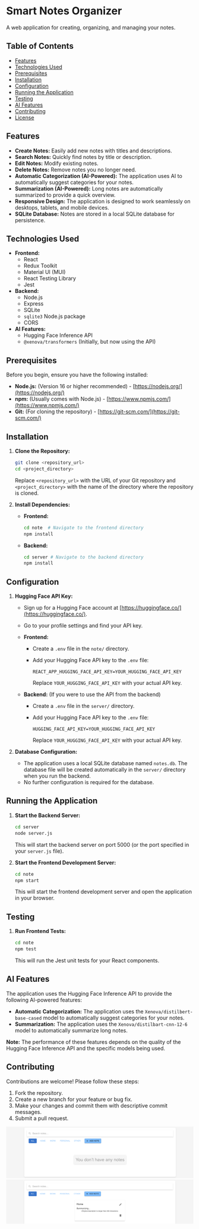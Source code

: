 # Smart Notes Organizer

A web application for creating, organizing, and managing your notes.

## Table of Contents

- [Features](#features)
- [Technologies Used](#technologies-used)
- [Prerequisites](#prerequisites)
- [Installation](#installation)
- [Configuration](#configuration)
- [Running the Application](#running-the-application)
- [Testing](#testing)
- [AI Features](#ai-features)
- [Contributing](#contributing)
- [License](#license)

## Features

- **Create Notes:** Easily add new notes with titles and descriptions.
- **Search Notes:** Quickly find notes by title or description.
- **Edit Notes:** Modify existing notes.
- **Delete Notes:** Remove notes you no longer need.
- **Automatic Categorization (AI-Powered):** The application uses AI to automatically suggest categories for your notes.
- **Summarization (AI-Powered):** Long notes are automatically summarized to provide a quick overview.
- **Responsive Design:** The application is designed to work seamlessly on desktops, tablets, and mobile devices.
- **SQLite Database:** Notes are stored in a local SQLite database for persistence.

## Technologies Used

- **Frontend:**
  - React
  - Redux Toolkit
  - Material UI (MUI)
  - React Testing Library
  - Jest
- **Backend:**
  - Node.js
  - Express
  - SQLite
  - `sqlite3` Node.js package
  - CORS
- **AI Features:**
  - Hugging Face Inference API
  - `@xenova/transformers` (Initially, but now using the API)

## Prerequisites

Before you begin, ensure you have the following installed:

- **Node.js:** (Version 16 or higher recommended) - [https://nodejs.org/](https://nodejs.org/)
- **npm:** (Usually comes with Node.js) - [https://www.npmjs.com/](https://www.npmjs.com/)
- **Git:** (For cloning the repository) - [https://git-scm.com/](https://git-scm.com/)

## Installation

1.  **Clone the Repository:**

    ```bash
    git clone <repository_url>
    cd <project_directory>
    ```

    Replace `<repository_url>` with the URL of your Git repository and `<project_directory>` with the name of the directory where the repository is cloned.

2.  **Install Dependencies:**

    - **Frontend:**

      ```bash
      cd note  # Navigate to the frontend directory
      npm install
      ```

    - **Backend:**

      ```bash
      cd server # Navigate to the backend directory
      npm install
      ```

## Configuration

1.  **Hugging Face API Key:**

    - Sign up for a Hugging Face account at [https://huggingface.co/](https://huggingface.co/).
    - Go to your profile settings and find your API key.
    - **Frontend:**

      - Create a `.env` file in the `note/` directory.
      - Add your Hugging Face API key to the `.env` file:

        ```
        REACT_APP_HUGGING_FACE_API_KEY=YOUR_HUGGING_FACE_API_KEY
        ```

        Replace `YOUR_HUGGING_FACE_API_KEY` with your actual API key.

    - **Backend:** (If you were to use the API from the backend)

      - Create a `.env` file in the `server/` directory.
      - Add your Hugging Face API key to the `.env` file:

        ```
        HUGGING_FACE_API_KEY=YOUR_HUGGING_FACE_API_KEY
        ```

        Replace `YOUR_HUGGING_FACE_API_KEY` with your actual API key.

2.  **Database Configuration:**

    - The application uses a local SQLite database named `notes.db`. The database file will be created automatically in the `server/` directory when you run the backend.
    - No further configuration is required for the database.

## Running the Application

1.  **Start the Backend Server:**

    ```bash
    cd server
    node server.js
    ```

    This will start the backend server on port 5000 (or the port specified in your `server.js` file).

2.  **Start the Frontend Development Server:**

    ```bash
    cd note
    npm start
    ```

    This will start the frontend development server and open the application in your browser.

## Testing

1.  **Run Frontend Tests:**

    ```bash
    cd note
    npm test
    ```

    This will run the Jest unit tests for your React components.

## AI Features

The application uses the Hugging Face Inference API to provide the following AI-powered features:

- **Automatic Categorization:** The application uses the `Xenova/distilbert-base-cased` model to automatically suggest categories for your notes.
- **Summarization:** The application uses the `Xenova/distilbart-cnn-12-6` model to automatically summarize long notes.

**Note:** The performance of these features depends on the quality of the Hugging Face Inference API and the specific models being used.

## Contributing

Contributions are welcome! Please follow these steps:

1.  Fork the repository.
2.  Create a new branch for your feature or bug fix.
3.  Make your changes and commit them with descriptive commit messages.
4.  Submit a pull request.

![Smart Notes Organizer Screenshot](assets/Screenshot1.png)
![Smart Notes Organizer Screenshot](assets/Screenshot2.png)
